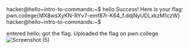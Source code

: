 hacker@hello~intro-to-commands:~$ hello
Success! Here is your flag:
pwn.college{MX8wsXyKN-RYv7-emf87r-K64_f.ddjNyUDLxkzM1czW}
hacker@hello~intro-to-commands:~$


entered hello; got the flag. Uploaded the flag on pwn.college
![Screenshot (5)](https://github.com/user-attachments/assets/b2ef6c9f-1d7b-4015-94f8-a3ee53d1190f)
